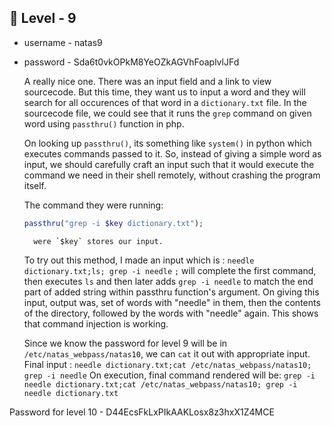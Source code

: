<h2>🔰 Level - 9</h2>

- username - natas9
- password - Sda6t0vkOPkM8YeOZkAGVhFoaplvlJFd
	
	A really nice one.
	There was an input field and a link to view sourcecode. But this time, they want us to input a word and they will search for all occurences of that word in a `dictionary.txt` file. In the sourcecode file, we could see that it runs the `grep` command on given word using `passthru()` function in php.<br>

	On looking up `passthru()`, its something like `system()` in python which executes commands passed to it.
	So, instead of giving a simple word as input, we should carefully craft an input such that it would execute the command we need in their shell remotely, without crashing the program itself.

	The command they were running: 
	```php
	passthru("grep -i $key dictionary.txt");
	```
		were `$key` stores our input.

	To try out this method, I made an input which is :	`needle dictionary.txt;ls; grep -i needle`
	`;` will complete the first command, then executes `ls` and then later adds `grep -i needle` to match the end part of added string within passthru function's argument. 
	On giving this input, output was, set of words with "needle" in them, then the contents of the directory, followed by the words with "needle" again. This shows that command injection is working.

	Since we know the password for level 9 will be in `/etc/natas_webpass/natas10`, we can `cat` it out with appropriate input.
	Final input : `needle dictionary.txt;cat /etc/natas_webpass/natas10; grep -i needle`
	On execution, final command rendered will be:
	`grep -i needle dictionary.txt;cat /etc/natas_webpass/natas10; grep -i needle dictionary.txt`

Password for level 10 - D44EcsFkLxPIkAAKLosx8z3hxX1Z4MCE